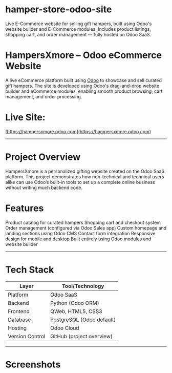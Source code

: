 # hamper-store-odoo-site
Live E-Commerce website for selling gift hampers, built using Odoo's website builder and E-Commerce modules. Includes product listings, shopping cart, and order management — fully hosted on Odoo SaaS.

#  HampersXmore – Odoo eCommerce Website

A live eCommerce platform built using [Odoo](https://www.odoo.com/) to showcase and sell curated gift hampers. The site is developed using Odoo's drag-and-drop website builder and eCommerce modules, enabling smooth product browsing, cart management, and order processing.

# Live Site:
 [https://hampersxmore.odoo.com](https://hampersxmore.odoo.com)

---

# Project Overview

HampersXmore is a personalized gifting website created on the Odoo SaaS platform. This project demonstrates how non-technical and technical users alike can use Odoo’s built-in tools to set up a complete online business without writing much backend code.



# Features

  Product catalog for curated hampers
  Shopping cart and checkout system
  Order management (configured via Odoo Sales app)
  Custom homepage and landing sections using Odoo CMS
  Contact form integration
  Responsive design for mobile and desktop
  Built entirely using Odoo modules and website builder

---

# Tech Stack

| Layer            | Tool/Technology        |
|------------------|------------------------|
| Platform         | Odoo SaaS              |
| Backend          | Python (Odoo ORM)      |
| Frontend         | QWeb, HTML5, CSS3      |
| Database         | PostgreSQL (Odoo default) |
| Hosting          | Odoo Cloud             |
| Version Control  | GitHub (project overview) |

---

# Screenshots


